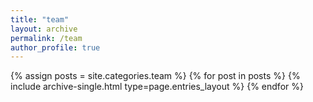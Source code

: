 ```yaml
---
title: "team"
layout: archive
permalink: /team
author_profile: true
---
```



{% assign posts = site.categories.team %}
{% for post in posts %} {% include archive-single.html type=page.entries_layout %} {% endfor %}
